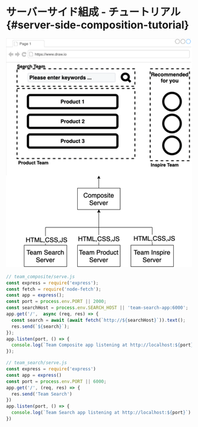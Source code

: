 # サーバーサイド組成 - チュートリアル {#server-side-composition-tutorial}

![server_side_composition_tutorial](../../assets/images/drawio/tutorial/server_side_composition_tutorial.png)

```javascript
// team_composite/serve.js
const express = require('express');
const fetch = require('node-fetch');
const app = express();
const port = process.env.PORT || 2000;
const searchHost = process.env.SEARCH_HOST || 'team-search-app:6000';
app.get('/',  async (req, res) => {
  const search = await (await fetch(`http://${searchHost}`)).text();
  res.send(`${search}`);
});
app.listen(port, () => {
  console.log(`Team Composite app listening at http://localhost:${port}`)
});
```

```javascript
// team_search/serve.js
const express = require('express')
const app = express()
const port = process.env.PORT || 6000;
app.get('/', (req, res) => {
  res.send('Team Search')
})
app.listen(port, () => {
  console.log(`Team Search app listening at http://localhost:${port}`)
})
```